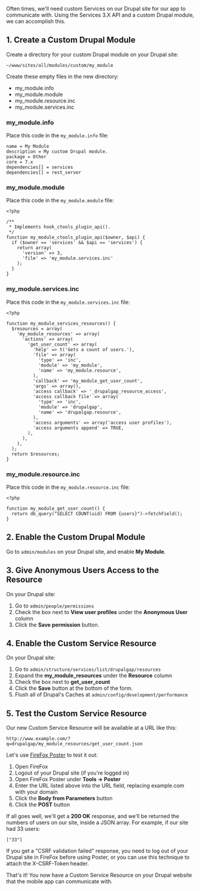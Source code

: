 

Often times, we'll need custom Services on our Drupal site for our app to communicate with. Using the Services 3.X API and a custom Drupal module, we can accomplish this.

## 1. Create a Custom Drupal Module

Create a directory for your custom Drupal module on your Drupal site:

`~/www/sites/all/modules/custom/my_module`

Create these empty files in the new directory:

- my_module.info
- my_module.module
- my_module.resource.inc
- my_module.services.inc

### my_module.info

Place this code in the `my_module.info` file:

```
name = My Module
description = My custom Drupal module.
package = Other
core = 7.x
dependencies[] = services
dependencies[] = rest_server
```

### my_module.module

Place this code in the `my_module.module` file:

```
<?php

/**
 * Implements hook_ctools_plugin_api().
 */
function my_module_ctools_plugin_api($owner, $api) {
  if ($owner == 'services' && $api == 'services') {
    return array(
      'version' => 3,
      'file' => 'my_module.services.inc'
    );
  }
}
```

### my_module.services.inc

Place this code in the `my_module.services.inc` file:

```
<?php

function my_module_services_resources() {
  $resources = array(
    'my_module_resources' => array(
      'actions' => array(
        'get_user_count' => array(
          'help' => t('Gets a count of users.'),
          'file' => array(
            'type' => 'inc',
            'module' => 'my_module',
            'name' => 'my_module.resource',
          ),
          'callback' => 'my_module_get_user_count',
          'args' => array(),
          'access callback' => '_drupalgap_resource_access',
          'access callback file' => array(
            'type' => 'inc',
            'module' => 'drupalgap',
            'name' => 'drupalgap.resource',
          ),
          'access arguments' => array('access user profiles'),
          'access arguments append' => TRUE,
        ),
      ),
    ),
  );
  return $resources;
}
```

### my_module.resource.inc

Place this code in the `my_module.resource.inc` file:

```
<?php

function my_module_get_user_count() {
  return db_query("SELECT COUNT(uid) FROM {users}")->fetchField();
}
```

## 2. Enable the Custom Drupal Module

Go to `admin/modules` on your Drupal site, and enable **My Module**.

## 3. Give Anonymous Users Access to the Resource

On your Drupal site:

1. Go to `admin/people/permissions`
2. Check the box next to **View user profiles** under the **Anonymous User** column
3. Click the **Save permission** button.

## 4. Enable the Custom Service Resource

On your Drupal site:

1. Go to `admin/structure/services/list/drupalgap/resources`
2. Expand the **my_module_resources** under the **Resource** column
3. Check the box next to **get_user_count**
4. Click the **Save** button at the bottom of the form.
5. Flush all of Drupal's Caches at `admin/config/development/performance`

## 5. Test the Custom Service Resource

Our new Custom Service Resource will be available at a URL like this:

`http://www.example.com/?q=drupalgap/my_module_resources/get_user_count.json`

Let's use [FireFox Poster](https://addons.mozilla.org/en-US/firefox/addon/poster/) to test it out:

1. Open FireFox
2. Logout of your Drupal site (if you're logged in)
3. Open FireFox Poster under **Tools -> Poster**
4. Enter the URL listed above into the URL field, replacing example.com with your domain
5. Click the **Body from Parameters** button
6. Click the **POST** button

If all goes well, we'll get a **200 OK** response, and we'll be returned the numbers of users on our site, inside a JSON array. For example, if our site had 33 users:

`["33"]`

If you get a "CSRF validation failed" response, you need to log out of your Drupal site in FireFox before using Poster, or you can use this technique to attach the X-CSRF-Token header.

That's it! You now have a Custom Service Resource on your Drupal website that the mobile app can communicate with.
